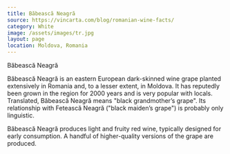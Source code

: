 ```yaml
---
title: Băbească Neagră
source: https://vincarta.com/blog/romanian-wine-facts/
category: White
image: /assets/images/tr.jpg
layout: page
location: Moldova, Romania
---
```

Băbească Neagră

Băbească Neagră is an eastern European dark-skinned wine grape planted extensively in Romania and, to a lesser extent, in Moldova. It has reputedly been grown in the region for 2000 years and is very popular with locals. Translated, Băbească Neagră means "black grandmother’s grape". Its relationship with Fetească Neagră ("black maiden’s grape") is probably only linguistic.

Băbească Neagră produces light and fruity red wine, typically designed for early consumption. A handful of higher-quality versions of the grape are produced.
